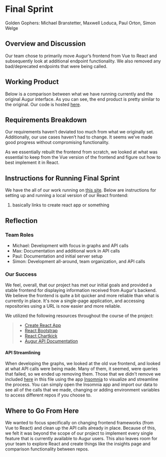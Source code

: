 # Final Sprint
Golden Gophers: Michael Branstetter, Maxwell Loduca, Paul Orton, Simon Welge

## Overview and Discussion
Our team chose to primarily move Augur’s frontend from Vue to React and subsequently look at additional endpoint functionality. We also removed any bad/deprecated endpoints that were being called.

## Working Product
Below is a comparison between what we have running currently and the original Augur interface. As you can see, the end product is pretty similar to the original. Our code is hosted [here](http://goldengophers.sociallycompute.io/).

## Requirements Breakdown
Our requirements haven’t deviated too much from what we originally set. Additionally, our use cases haven’t had to change. It seems we’ve made good progress without compromising functionality.

As we essentially rebuilt the frontend from scratch, we looked at what was essential to keep from the Vue version of the frontend and figure out how to best implement it in React.

## Instructions for Running Final Sprint
We have the all of our work running on [this site](http://goldengophers.sociallycompute.io/). Below are instructions for setting up and running a local version of our React frontend:
1. basically links to create react app or something

## Reflection
### Team Roles
* Michael: Development with focus in graphs and API calls
* Max: Documentation and additional work in API calls
* Paul: Documentation and initial server setup
* Simon: Development all-around, team organization, and API calls

### Our Success
We feel, overall, that our project has met our initial goals and provided a stable frontend for displaying information received from Augur's backend. We believe the frontend is quite a bit quicker and more reliable than what is currently in place. It's now a single-page application, and accessing repositories using a URL is now easier and more reliable. 

We utilized the following resources throughout the course of the 
 project:
>  - [Create React App](https://create-react-app.dev/)
>  - [React Bootstrap](https://react-bootstrap.github.io/)
>  - [React Chartkick](https://chartkick.com/react)
>  - [Augur API Documentation](https://oss-augur.readthedocs.io/en/dev/rest-api/api.html)

#### API Streamlining
When developing the graphs, we looked at the old vue frontend, and looked at what API calls were being made. Many of them, it seemed, were queries that failed, so we ended up removing them. Those that we didn't remove we included [here](https://github.com/malkrc/augur/blob/gophers-frontend/react/Insomnia_2020-12-17.json) in this file using the app [Insomnia](https://insomnia.rest/) to visualize and streamline the process. You can simply open the Insomnia app and import our data to see all of the calls that we made, changing or adding environment variables to access different repos if you choose to.

## Where to Go From Here
We wanted to focus specifically on changing frontend frameworks (from Vue to React) and clean up the API calls already in place. Because of this, we felt it was beyond the scope of our project to implement every single feature that is currently available to Augur users. This also leaves room for your team to explore React and create things like the insights page and comparison functionality between repos.